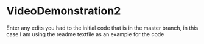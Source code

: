 # VideoDemonstration2

Enter any edits you had to the initial code that is in the master branch, in this case I am using the readme textfile as an example for the code
